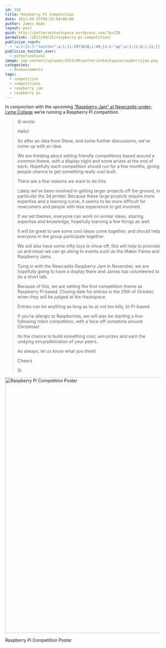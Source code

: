 ```yaml
---
id: 228
title: Raspberry Pi Competition
date: 2013-09-25T08:53:04+00:00
author: James Wade
layout: post
guid: http://potterieshackspace.wordpress.com/?p=228
permalink: /2013/09/25/raspberry-pi-competition/
publicize_reach:
  - 'a:2:{s:7:"twitter";a:1:{i:2973618;i:49;}s:2:"wp";a:1:{i:0;i:11;}}'
publicize_twitter_user:
  - potterieshacks
image: /wp-content/uploads/2013/09/potterieshackspaceraspberryjam.png
categories:
  - Announcements
tags:
  - competition
  - competitions
  - raspberry jam
  - raspberry pi
---
```

In conjunction with the upcoming [&#8220;Raspberry Jam&#8221; at Newcastle-under-Lyme Collage](http://nulcraspberryjam1-eorg.eventbrite.com/) we&#8217;re running a Raspberry Pi competition.

> Si wrote:
> 
> Hello!
> 
> So after an idea from Steve, and some further discussions, we&#8217;ve come up with an idea.
> 
> We are thinking about setting friendly competitions based around a common theme, with a display night and some prizes at the end of each. Hopefully each competition should run for a few months, giving people chance to get something really cool built.
> 
> There are a few reasons we want to do this:
> 
> Lately we&#8217;ve been involved in getting larger projects off the ground, in particular the 3d printer. Because these large projects require more expertise and a learning curve, it seems to be more difficult for newcomers and people with less experience to get involved.
> 
> If we set themes, everyone can work on similar ideas, sharing expertise and knowledge, hopefully learning a few things as well.
> 
> It will be great to see some cool ideas come together, and should help everyone in the group participate together.
> 
> We will also have some nifty toys to show off, this will help to promote us and mean we can go along to events such as the Maker Faires and Raspberry Jams.
> 
> Tying in with the Newcastle Raspberry Jam in November, we are hopefully going to have a display there and James has volunteered to do a short talk.
> 
> Because of this, we are setting the first competition theme as Raspberry Pi based. Closing date for entries is the 29th of October, when they will be judged at the Hackspace.
> 
> Entries can be anything as long as its a) not too killy, b) Pi-based.
> 
> If you&#8217;re allergic to Raspberries, we will also be starting a line-following robot competition, with a face-off sometime around Christmas!
> 
> Its the chance to build something cool, win prizes and earn the undying envy/admiration of your peers..
> 
> As always, let us know what you think!
> 
> Cheers
> 
> Si<figure id="attachment_352" style="width: 584px" class="wp-caption aligncenter">

[<img class="size-large wp-image-352" alt="Raspberry Pi Competition Poster" src="http://potterieshackspace.org/wp-content/uploads/2013/09/potterieshackspaceraspberryjam.png?w=584" width="584" height="825" srcset="http://potterieshackspace.org/wp-content/uploads/2013/09/potterieshackspaceraspberryjam.png 744w, http://potterieshackspace.org/wp-content/uploads/2013/09/potterieshackspaceraspberryjam-212x300.png 212w, http://potterieshackspace.org/wp-content/uploads/2013/09/potterieshackspaceraspberryjam-724x1024.png 724w" sizes="(max-width: 584px) 100vw, 584px" />](http://potterieshackspace.org/wp-content/uploads/2013/09/potterieshackspaceraspberryjam.png)<figcaption class="wp-caption-text">Raspberry Pi Competition Poster</figcaption></figure>